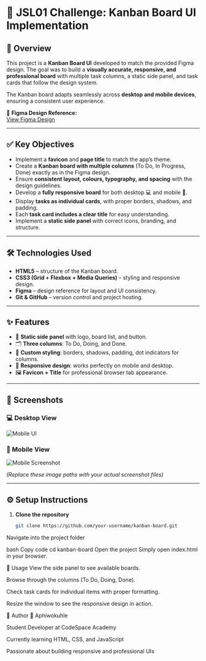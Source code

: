 # 📌 JSL01 Challenge: Kanban Board UI Implementation  

## 🎯 Overview  
This project is a **Kanban Board UI** developed to match the provided Figma design. The goal was to build a **visually accurate, responsive, and professional board** with multiple task columns, a static side panel, and task cards that follow the design system.  

The Kanban board adapts seamlessly across **desktop and mobile devices**, ensuring a consistent user experience.  

🔗 **Figma Design Reference:**  
[View Figma Design](https://www.figma.com/design/y7bFCUYL5ZHfPeojACBXg2/Challenge-1-%7C-JSL?node-id=0-1&t=yngAIXXKnJfH7Jj3-1)  

---

## ✅ Key Objectives  
- Implement a **favicon** and **page title** to match the app’s theme.  
- Create a **Kanban board with multiple columns** (To Do, In Progress, Done) exactly as in the Figma design.  
- Ensure **consistent layout, colours, typography, and spacing** with the design guidelines.  
- Develop a **fully responsive board** for both desktop 💻 and mobile 📱.  
- Display **tasks as individual cards**, with proper borders, shadows, and padding.  
- Each **task card includes a clear title** for easy understanding.  
- Implement a **static side panel** with correct icons, branding, and structure.  

---

## 🛠️ Technologies Used  
- **HTML5** – structure of the Kanban board.  
- **CSS3 (Grid + Flexbox + Media Queries)** – styling and responsive design.  
- **Figma** – design reference for layout and UI consistency.  
- **Git & GitHub** – version control and project hosting.  

---

## ✨ Features  
- 📌 **Static side panel** with logo, board list, and button.  
- 🗂️ **Three columns**: To Do, Doing, and Done.  
- 🎨 **Custom styling**: borders, shadows, padding, dot indicators for columns.  
- 📱 **Responsive design**: works perfectly on mobile and desktop.  
- 🖼️ **Favicon + Title** for professional browser tab appearance.  

---

## 📸 Screenshots  

### 💻 Desktop View  
![Mobile UI](./explainer-images/JSL01_Mobile.png)

### 📱 Mobile View  
![Mobile Screenshot](assets/screenshot-mobile.png)  

*(Replace these image paths with your actual screenshot files)*  

---

## ⚙️ Setup Instructions  

1. **Clone the repository**  
   ```bash
   git clone https://github.com/your-username/kanban-board.git
Navigate into the project folder

bash
Copy code
cd kanban-board
Open the project
Simply open index.html in your browser.

🚀 Usage
View the side panel to see available boards.

Browse through the columns (To Do, Doing, Done).

Check task cards for individual items with proper formatting.

Resize the window to see the responsive design in action.

🤝 Author
👤 Aphiwokuhle

Student Developer at CodeSpace Academy

Currently learning HTML, CSS, and JavaScript

Passionate about building responsive and professional UIs

